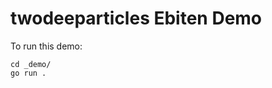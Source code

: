 twodeeparticles Ebiten Demo
===========================

To run this demo:

```
cd _demo/
go run .
```
